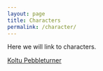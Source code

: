```yaml
---
layout: page
title: Characters
permalink: /character/
---
```


Here we will link to characters.

[Koltu Pebbleturner](https://bakgaard.github.io/LordOfWhisper/character/2020/01/01/Koltu-Pebbleturner.html)